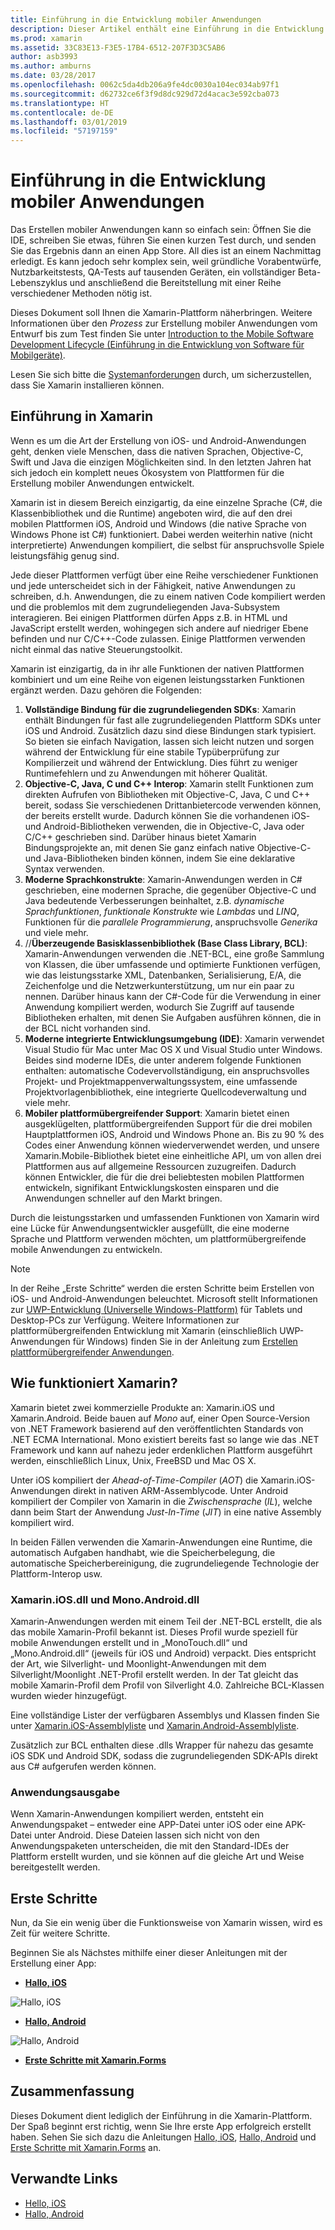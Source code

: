 ```yaml
---
title: Einführung in die Entwicklung mobiler Anwendungen
description: Dieser Artikel enthält eine Einführung in die Entwicklung mobiler Anwendungen, die Funktionsweisen von Xamarin und die Anwendungen, die ausgegeben werden.
ms.prod: xamarin
ms.assetid: 33C83E13-F3E5-17B4-6512-207F3D3C5AB6
author: asb3993
ms.author: amburns
ms.date: 03/28/2017
ms.openlocfilehash: 0062c5da4db206a9fe4dc0030a104ec034ab97f1
ms.sourcegitcommit: d62732ce6f3f9d8dc929d72d4acac3e592cba073
ms.translationtype: HT
ms.contentlocale: de-DE
ms.lasthandoff: 03/01/2019
ms.locfileid: "57197159"
---
```

# <a name="introduction-to-mobile-development"></a>Einführung in die Entwicklung mobiler Anwendungen

Das Erstellen mobiler Anwendungen kann so einfach sein: Öffnen Sie die IDE, schreiben Sie etwas, führen Sie einen kurzen Test durch, und senden Sie das Ergebnis dann an einen App Store. All dies ist an einem Nachmittag erledigt. Es kann jedoch sehr komplex sein, weil gründliche Vorabentwürfe, Nutzbarkeitstests, QA-Tests auf tausenden Geräten, ein vollständiger Beta-Lebenszyklus und anschließend die Bereitstellung mit einer Reihe verschiedener Methoden nötig ist.

Dieses Dokument soll Ihnen die Xamarin-Plattform näherbringen. Weitere Informationen über den *Prozess* zur Erstellung mobiler Anwendungen vom Entwurf bis zum Test finden Sie unter [Introduction to the Mobile Software Development Lifecycle (Einführung in die Entwicklung von Software für Mobilgeräte)](~/cross-platform/get-started/introduction-to-mobile-sdlc.md).

Lesen Sie sich bitte die [Systemanforderungen](~/cross-platform/get-started/requirements.md#macos-requirements) durch, um sicherzustellen, dass Sie Xamarin installieren können.

## <a name="introduction-to-xamarin"></a>Einführung in Xamarin

Wenn es um die Art der Erstellung von iOS- und Android-Anwendungen geht, denken viele Menschen, dass die nativen Sprachen, Objective-C, Swift und Java die einzigen Möglichkeiten sind. In den letzten Jahren hat sich jedoch ein komplett neues Ökosystem von Plattformen für die Erstellung mobiler Anwendungen entwickelt.

Xamarin ist in diesem Bereich einzigartig, da eine einzelne Sprache (C#, die Klassenbibliothek und die Runtime) angeboten wird, die auf den drei mobilen Plattformen iOS, Android und Windows (die native Sprache von Windows Phone ist C#) funktioniert. Dabei werden weiterhin native (nicht interpretierte) Anwendungen kompiliert, die selbst für anspruchsvolle Spiele leistungsfähig genug sind.

Jede dieser Plattformen verfügt über eine Reihe verschiedener Funktionen und jede unterscheidet sich in der Fähigkeit, native Anwendungen zu schreiben, d.h. Anwendungen, die zu einem nativen Code kompiliert werden und die problemlos mit dem zugrundeliegenden Java-Subsystem interagieren. Bei einigen Plattformen dürfen Apps z.B. in HTML und JavaScript erstellt werden, wohingegen sich andere auf niedriger Ebene befinden und nur C/C++-Code zulassen. Einige Plattformen verwenden nicht einmal das native Steuerungstoolkit.

Xamarin ist einzigartig, da in ihr alle Funktionen der nativen Plattformen kombiniert und um eine Reihe von eigenen leistungsstarken Funktionen ergänzt werden. Dazu gehören die Folgenden:

1.   **Vollständige Bindung für die zugrundeliegenden SDKs**: Xamarin enthält Bindungen für fast alle zugrundeliegenden Plattform SDKs unter iOS und Android. Zusätzlich dazu sind diese Bindungen stark typisiert. So bieten sie einfach Navigation, lassen sich leicht nutzen und sorgen während der Entwicklung für eine stabile Typüberprüfung zur Kompilierzeit und während der Entwicklung. Dies führt zu weniger Runtimefehlern und zu Anwendungen mit höherer Qualität.
1.   **Objective-C, Java, C und C++ Interop**: Xamarin stellt Funktionen zum direkten Aufrufen von Bibliotheken mit Objective-C, Java, C und C++ bereit, sodass Sie verschiedenen Drittanbietercode verwenden können, der bereits erstellt wurde. Dadurch können Sie die vorhandenen iOS- und Android-Bibliotheken verwenden, die in Objective-C, Java oder C/C++ geschrieben sind. Darüber hinaus bietet Xamarin Bindungsprojekte an, mit denen Sie ganz einfach native Objective-C- und Java-Bibliotheken binden können, indem Sie eine deklarative Syntax verwenden.
1.   **Moderne Sprachkonstrukte**: Xamarin-Anwendungen werden in C# geschrieben, eine modernen Sprache, die gegenüber Objective-C und Java bedeutende Verbesserungen beinhaltet, z.B. *dynamische Sprachfunktionen*, *funktionale Konstrukte* wie *Lambdas* und *LINQ*, Funktionen für die *parallele Programmierung*, anspruchsvolle *Generika* und viele mehr.
1.   //**Überzeugende Basisklassenbibliothek (Base Class Library, BCL)**: Xamarin-Anwendungen verwenden die .NET-BCL, eine große Sammlung von Klassen, die über umfassende und optimierte Funktionen verfügen, wie das leistungsstarke XML, Datenbanken, Serialisierung, E/A, die Zeichenfolge und die Netzwerkunterstützung, um nur ein paar zu nennen. Darüber hinaus kann der C#-Code für die Verwendung in einer Anwendung kompiliert werden, wodurch Sie Zugriff auf tausende Bibliotheken erhalten, mit denen Sie Aufgaben ausführen können, die in der BCL nicht vorhanden sind.
1.   **Moderne integrierte Entwicklungsumgebung (IDE)**: Xamarin verwendet Visual Studio für Mac unter Mac OS X und Visual Studio unter Windows. Beides sind moderne IDEs, die unter anderem folgende Funktionen enthalten: automatische Codevervollständigung, ein anspruchsvolles Projekt- und Projektmappenverwaltungssystem, eine umfassende Projektvorlagenbibliothek, eine integrierte Quellcodeverwaltung und viele mehr.
1.   **Mobiler plattformübergreifender Support**: Xamarin bietet einen ausgeklügelten, plattformübergreifenden Support für die drei mobilen Hauptplattformen iOS, Android und Windows Phone an. Bis zu 90 % des Codes einer Anwendung können wiederverwendet werden, und unsere Xamarin.Mobile-Bibliothek bietet eine einheitliche API, um von allen drei Plattformen aus auf allgemeine Ressourcen zuzugreifen. Dadurch können Entwickler, die für die drei beliebtesten mobilen Plattformen entwickeln, signifikant Entwicklungskosten einsparen und die Anwendungen schneller auf den Markt bringen.


Durch die leistungsstarken und umfassenden Funktionen von Xamarin wird eine Lücke für Anwendungsentwickler ausgefüllt, die eine moderne Sprache und Plattform verwenden möchten, um plattformübergreifende mobile Anwendungen zu entwickeln.


> [!NOTE]
> In der Reihe „Erste Schritte“ werden die ersten Schritte beim Erstellen von iOS- und Android-Anwendungen beleuchtet. Microsoft stellt Informationen zur [UWP-Entwicklung (Universelle Windows-Plattform)](https://docs.microsoft.com/windows/uwp/develop/) für Tablets und Desktop-PCs zur Verfügung. Weitere Informationen zur plattformübergreifenden Entwicklung mit Xamarin (einschließlich UWP-Anwendungen für Windows) finden Sie in der Anleitung zum [Erstellen plattformübergreifender Anwendungen](~/cross-platform/app-fundamentals/building-cross-platform-applications/index.md).



## <a name="how-does-xamarin-work"></a>Wie funktioniert Xamarin?

Xamarin bietet zwei kommerzielle Produkte an: Xamarin.iOS und Xamarin.Android. Beide bauen auf *Mono* auf, einer Open Source-Version von .NET Framework basierend auf den veröffentlichten Standards von .NET ECMA International. Mono existiert bereits fast so lange wie das .NET Framework und kann auf nahezu jeder erdenklichen Plattform ausgeführt werden, einschließlich Linux, Unix, FreeBSD und Mac OS X.

Unter iOS kompiliert der *Ahead-of-Time-Compiler* (*AOT*) die Xamarin.iOS-Anwendungen direkt in nativen ARM-Assemblycode. Unter Android kompiliert der Compiler von Xamarin in die *Zwischensprache* (*IL*), welche dann beim Start der Anwendung *Just-In-Time* (*JIT*) in eine native Assembly kompiliert wird.

In beiden Fällen verwenden die Xamarin-Anwendungen eine Runtime, die automatisch Aufgaben handhabt, wie die Speicherbelegung, die automatische Speicherbereinigung, die zugrundeliegende Technologie der Plattform-Interop usw.



### <a name="xamariniosdll-and-monoandroiddll"></a>Xamarin.iOS.dll und Mono.Android.dll

Xamarin-Anwendungen werden mit einem Teil der .NET-BCL erstellt, die als das mobile Xamarin-Profil bekannt ist. Dieses Profil wurde speziell für mobile Anwendungen erstellt und in „MonoTouch.dll“ und „Mono.Android.dll“ (jeweils für iOS und Android) verpackt. Dies entspricht der Art, wie Silverlight- und Moonlight-Anwendungen mit dem Silverlight/Moonlight .NET-Profil erstellt werden. In der Tat gleicht das mobile Xamarin-Profil dem Profil von Silverlight 4.0. Zahlreiche BCL-Klassen wurden wieder hinzugefügt.

Eine vollständige Lister der verfügbaren Assemblys und Klassen finden Sie unter [Xamarin.iOS-Assemblyliste](~/cross-platform/internals/available-assemblies.md?context=xamarin/ios) und [Xamarin.Android-Assemblyliste](~/cross-platform/internals/available-assemblies.md?context=xamarin/android).

Zusätzlich zur BCL enthalten diese .dlls Wrapper für nahezu das gesamte iOS SDK und Android SDK, sodass die zugrundeliegenden SDK-APIs direkt aus C# aufgerufen werden können.

### <a name="application-output"></a>Anwendungsausgabe

Wenn Xamarin-Anwendungen kompiliert werden, entsteht ein Anwendungspaket – entweder eine APP-Datei unter iOS oder eine APK-Datei unter Android. Diese Dateien lassen sich nicht von den Anwendungspaketen unterscheiden, die mit den Standard-IDEs der Plattform erstellt wurden, und sie können auf die gleiche Art und Weise bereitgestellt werden.

## <a name="getting-started"></a>Erste Schritte

Nun, da Sie ein wenig über die Funktionsweise von Xamarin wissen, wird es Zeit für weitere Schritte.

Beginnen Sie als Nächstes mithilfe einer dieser Anleitungen mit der Erstellung einer App:

* [**Hallo, iOS**](~/ios/get-started/hello-ios/index.md)

![](introduction-to-mobile-development-images/ios.png "Hallo, iOS")

* [**Hallo, Android**](~/android/get-started/hello-android/index.md)

![](introduction-to-mobile-development-images/android.png "Hallo, Android")

* [**Erste Schritte mit Xamarin.Forms**](~/get-started/index.yml)

## <a name="summary"></a>Zusammenfassung

Dieses Dokument dient lediglich der Einführung in die Xamarin-Plattform. Der Spaß beginnt erst richtig, wenn Sie Ihre erste App erfolgreich erstellt haben. Sehen Sie sich dazu die Anleitungen [Hallo, iOS](~/ios/get-started/hello-ios/index.md), [Hallo, Android](~/android/get-started/hello-android/index.md) und [Erste Schritte mit Xamarin.Forms](~/get-started/index.yml) an.

## <a name="related-links"></a>Verwandte Links

- [Hello, iOS](~/ios/get-started/hello-ios/index.md)
- [Hallo, Android](~/android/get-started/hello-android/index.md)
